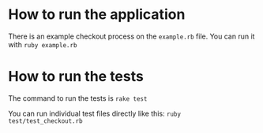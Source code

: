 How to run the application
===
There is an example checkout process on the `example.rb` file. You can run it with `ruby example.rb`

How to run the tests
===
The command to run the tests is `rake test`

You can run individual test files directly like this: `ruby test/test_checkout.rb`
